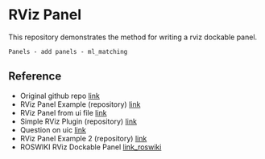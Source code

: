 # RViz Panel

This repository demonstrates the method for writing a rviz dockable panel.


```
Panels - add panels - ml_matching
```


## Reference
- Original github repo [link](https://github.com/BruceChanJianLe/rviz-panel)
- RViz Panel Example (repository) [link](https://github.com/ros-visualization/visualization_tutorials/tree/8284284b3894a7c7c9298e2018f040894daa4779/rviz_plugin_tutorials)
- RViz Panel from ui file [link](https://answers.ros.org/question/241811/build-rviz-plugin-from-ui-file/)
- Simple RViz Plugin (repository) [link](https://gitlab.com/InstitutMaupertuis/simple_rviz_plugin)
- Question on uic [link](https://www.qtcentre.org/threads/35960-How-to-convert-ui-file-to-cpp-file-in-QtCreator)
- RViz Panel Example 2 (repository) [link](https://github.com/davetcoleman/moveit_dashboard)
- ROSWIKI RViz Dockable Panel [link_roswiki](http://docs.ros.org/en/melodic/api/rviz_plugin_tutorials/html/panel_plugin_tutorial.html)
